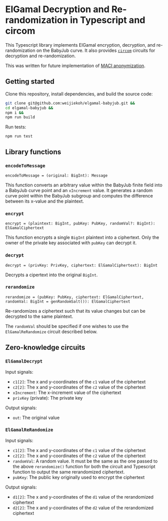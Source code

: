# ElGamal Decryption and Re-randomization in Typescript and circom

This Typescript library implements ElGamal encryption, decryption, and
re-randomization on the BabyJub curve. It also provides
[`circom`](https://github.com/iden3/circom) circuits for decryption and
re-randomization.

This was written for future implementation of [MACI
anonymization](https://ethresear.ch/t/maci-anonymization-using-rerandomizable-encryption/7054).

## Getting started

Clone this repository, install dependencies, and build the source code:

```bash
git clone git@github.com:weijiekoh/elgamal-babyjub.git &&
cd elgamal-babyjub &&
npm i &&
npm run build
```

Run tests:

```
npm run test
```

## Library functions

### `encodeToMessage`

`encodeToMessage = (original: BigInt): Message`

This function converts an arbitrary value within the BabyJub finite field into
a BabyJub curve point and an `xIncrement` value. It generates a random curve
point within the BabyJub subgroup and computes the difference between its
x-value and the plaintext.

### `encrypt`

`encrypt = (plaintext: BigInt, pubKey: PubKey, randomVal?: BigInt): ElGamalCiphertext`

This function encrypts a single `BigInt` plaintext into a ciphertext. Only the
owner of the private key associated with `pubKey` can decrypt it.

### `decrypt`

`decrypt = (privKey: PrivKey, ciphertext: ElGamalCiphertext): BigInt`

Decrypts a cipertext into the original `BigInt`.

### `rerandomize`

`rerandomize = (pubKey: PubKey, ciphertext: ElGamalCiphertext, randomVal: BigInt = genRandomSalt()): ElGamalCiphertext`

Re-randomizes a ciphertext such that its value changes but can be decrypted to the same plaintext.

The `randomVal` should be specified if one wishes to use the
`ElGamalReRandomize` circuit described below.

## Zero-knowledge circuits

### `ElGamalDecrypt`

Input signals:

- `c1[2]`: The x and y-coordinates of the `c1` value of the ciphertext
- `c2[2]`: The x and y-coordinates of the `c2` value of the ciphertext
- `xIncrement`: The x-increment value of the ciphertext
- `privKey` (private): The private key

Output signals:

- `out`: The original value


### `ElGamalReRandomize`

Input signals:

- `c1[2]`: The x and y-coordinates of the `c1` value of the ciphertext
- `c2[2]`: The x and y-coordinates of the `c2` value of the ciphertext
- `randomVal`: A random value. It must be the same as the one passed to the
               above `rerandomize()` function for both the circuit and
               Typescript function to output the same rerandomized ciphertext.
- `pubKey`: The public key originally used to encrypt the ciphertext

Output signals:

- `d1[2]`: The x and y-coordinates of the `d1` value of the rerandomized ciphertext
- `d2[2]`: The x and y-coordinates of the `d2` value of the rerandomized ciphertext
